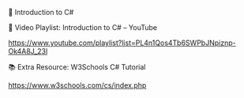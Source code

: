 📘 Introduction to C#

🎥 Video Playlist: Introduction to C# – YouTube

https://www.youtube.com/playlist?list=PL4n1Qos4Tb6SWPbJNpiznp-Ok4A8J_23l

📚 Extra Resource: W3Schools C# Tutorial

https://www.w3schools.com/cs/index.php
